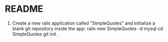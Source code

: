 # README

1. Create a new rails application called "SimpleQuotes" and initialize a blank git repository inside the app:
rails new SimpleQuotes -d mysql
cd SimpleQuotes
git init .


